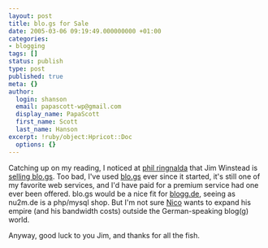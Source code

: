 ```yaml
---
layout: post
title: blo.gs for Sale
date: 2005-03-06 09:19:49.000000000 +01:00
categories:
- blogging
tags: []
status: publish
type: post
published: true
meta: {}
author:
  login: shanson
  email: papascott-wp@gmail.com
  display_name: PapaScott
  first_name: Scott
  last_name: Hanson
excerpt: !ruby/object:Hpricot::Doc
  options: {}
---
```

<p>Catching up on my reading, I noticed at <a href="http://philringnalda.com/blog/2005/03/such_a_deal.php" title="phil ringnalda dot com: Such a deal">phil ringnalda</a> that Jim Winstead is <a href="http://blo.gs/for-sale.php">selling blo.gs</a>. Too bad, I've used <a href="http://blo.gs/">blo.gs</a> ever since it started, it's still one of my favorite web services, and I'd have paid for a premium service had one ever been offered. blo.gs would be a nice fit for <a href="http://blogg.de/">blogg.de</a>, seeing as nu2m.de is a php/mysql shop. But I'm not sure <a href="http://lumma.de/">Nico</a> wants to expand his empire (and his bandwidth costs) outside the German-speaking blog(g) world.</p>
<p>Anyway, good luck to you Jim, and thanks for all the fish.</p>
